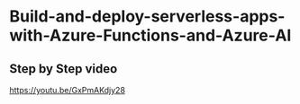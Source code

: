 # Build-and-deploy-serverless-apps-with-Azure-Functions-and-Azure-AI
## Step by Step video
https://youtu.be/GxPmAKdjy28
